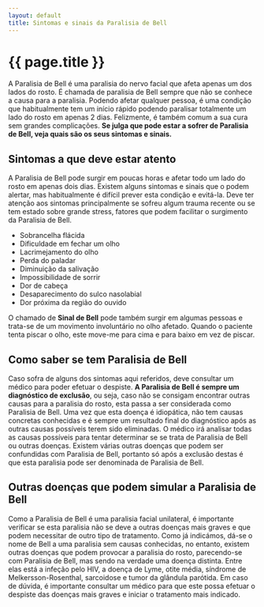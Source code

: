 ```yaml
---
layout: default
title: Sintomas e sinais da Paralisia de Bell
---
```


# {{ page.title }}

A Paralisia de Bell é uma paralisia do nervo facial que afeta apenas um dos lados do rosto. É chamada de paralisia de Bell sempre que não se conhece a causa para a paralisia. 
Podendo afetar qualquer pessoa, é uma condição que habitualmente tem um início rápido podendo paralisar totalmente um lado do rosto em apenas 2 dias. Felizmente, é também comum a sua cura sem grandes complicações. 
**Se julga que pode estar a sofrer de Paralisia de Bell, veja quais são os seus sintomas e sinais.**

## Sintomas a que deve estar atento

A Paralisia de Bell pode surgir em poucas horas e afetar todo um lado do rosto em apenas dois dias. Existem alguns sintomas e sinais que o podem alertar, mas habitualmente é difícil prever esta condição e evitá-la. 
Deve ter atenção aos sintomas principalmente se sofreu algum trauma recente ou se tem estado sobre grande stress, fatores que podem facilitar o surgimento da Paralisia de Bell. 

* Sobrancelha flácida
* Dificuldade em fechar um olho
* Lacrimejamento do olho 
* Perda do paladar
* Diminuição da salivação
* Impossibilidade de sorrir
* Dor de cabeça
* Desaparecimento do sulco nasolabial
* Dor próxima da região do ouvido

O chamado de **Sinal de Bell** pode também surgir em algumas pessoas e trata-se de um movimento involuntário no olho afetado. Quando o paciente tenta piscar o olho, este move-me para cima e para baixo em vez de piscar.

##  Como saber se tem Paralisia de Bell

Caso sofra de alguns dos sintomas aqui referidos, deve consultar um médico para poder efetuar o despiste. **A Paralisia de Bell é sempre um diagnóstico de exclusão**, ou seja, caso não se consigam encontrar outras causas para a paralisia do rosto, esta passa a ser considerada como Paralisia de Bell. Uma vez que esta doença é idiopática, não tem causas concretas conhecidas e é sempre um resultado final do diagnóstico após as outras causas possíveis terem sido eliminadas.
O médico irá analisar todas as causas possíveis para tentar determinar se se trata de Paralisia de Bell ou outras doenças. Existem várias outras doenças que podem ser confundidas com Paralisia de Bell, portanto só após a exclusão destas é que esta paralisia pode ser denominada de Paralisia de Bell.

##  Outras doenças que podem simular a Paralisia de Bell

Como a Paralisia de Bell é uma paralisia facial unilateral, é importante verificar se esta paralisia não se deve a outras doenças mais graves e que podem necessitar de outro tipo de tratamento. 
Como já indicámos, dá-se o nome de Bell a uma paralisia sem causas conhecidas, no entanto, existem outras doenças que podem provocar a paralisia do rosto, parecendo-se com Paralisia de Bell, mas sendo na verdade uma doença distinta. Entre elas está a infeção pelo HIV, a doença de Lyme, otite média, síndrome de Melkersson-Rosenthal, sarcoidose e tumor da glândula parótida.
Em caso de dúvida, é importante consultar um médico para que este possa efetuar o despiste das doenças mais graves e iniciar o tratamento mais indicado.
